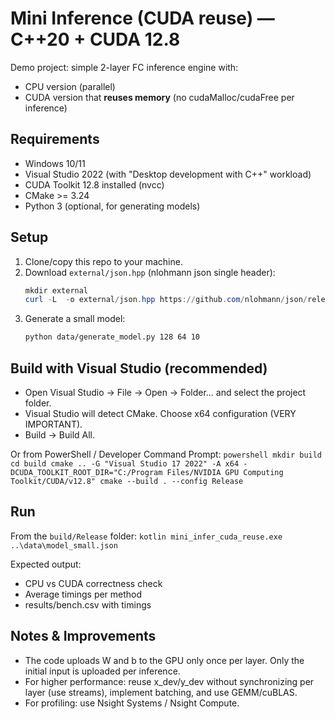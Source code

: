 
# Mini Inference (CUDA reuse) — C++20 + CUDA 12.8

Demo project: simple 2-layer FC inference engine with:
- CPU version (parallel)
- CUDA version that **reuses memory** (no cudaMalloc/cudaFree per inference)

## Requirements
- Windows 10/11
- Visual Studio 2022 (with "Desktop development with C++" workload)
- CUDA Toolkit 12.8 installed (nvcc)
- CMake >= 3.24
- Python 3 (optional, for generating models)

## Setup

1. Clone/copy this repo to your machine.
2. Download `external/json.hpp` (nlohmann json single header):
   ```powershell
   mkdir external
   curl -L  -o external/json.hpp https://github.com/nlohmann/json/releases/latest/download/json.hpp   #< --ssl-no-revoke
   ```
3. Generate a small model:
	```bash
	python data/generate_model.py 128 64 10
	```
	
## Build with Visual Studio (recommended)

- Open Visual Studio -> File -> Open -> Folder... and select the project folder.
- Visual Studio will detect CMake. Choose x64 configuration (VERY IMPORTANT).
- Build -> Build All.

Or from PowerShell / Developer Command Prompt:
	```powershell
	mkdir build
	cd build
	cmake .. -G "Visual Studio 17 2022" -A x64 -DCUDA_TOOLKIT_ROOT_DIR="C:/Program Files/NVIDIA GPU Computing Toolkit/CUDA/v12.8"
	cmake --build . --config Release
	```
	
## Run

From the `build/Release` folder:
	```kotlin
	mini_infer_cuda_reuse.exe ..\data\model_small.json
	```

Expected output:

- CPU vs CUDA correctness check
- Average timings per method
- results/bench.csv with timings

## Notes & Improvements

- The code uploads W and b to the GPU only once per layer. Only the initial input is uploaded per inference.
- For higher performance: reuse x_dev/y_dev without synchronizing per layer (use streams), implement batching, and use GEMM/cuBLAS.
- For profiling: use Nsight Systems / Nsight Compute.